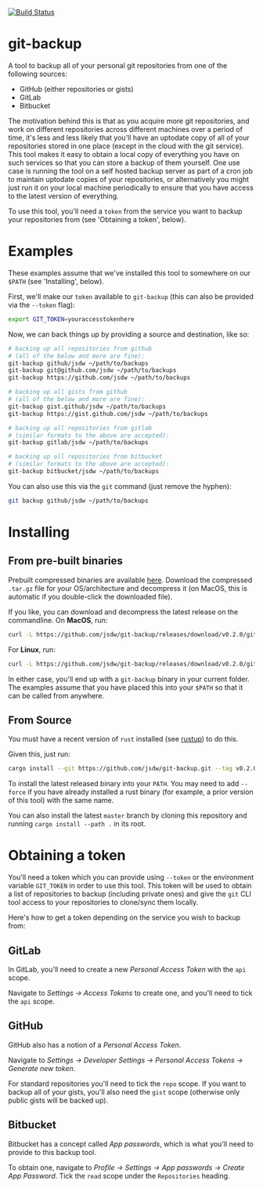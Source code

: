 [![Build Status](https://travis-ci.org/jsdw/git-backup.svg?branch=master)](https://travis-ci.org/jsdw/git-backup)

# git-backup

A tool to backup all of your personal git repositories from one of the following sources:

- GitHub (either repositories or gists)
- GitLab
- Bitbucket

The motivation behind this is that as you acquire more git repositories, and work on different repositories across different machines over a period of time, it's less and less likely that you'll have an uptodate copy of all of your repositories stored in one place (except in the cloud with the git service). This tool makes it easy to obtain a local copy of everything you have on such services so that you can store a backup of them yourself. One use case is running the tool on a self hosted backup server as part of a cron job to maintain uptodate copies of your repositories, or alternatively you might just run it on your local machine periodically to ensure that you have access to the latest version of everything.

To use this tool, you'll need a `token` from the service you want to backup your repositories from (see 'Obtaining a token', below).

# Examples

These examples assume that we've installed this tool to somewhere on our `$PATH` (see 'Installing', below).

First, we'll make our `token` available to `git-backup` (this can also be provided via the `--token` flag):

```sh
export GIT_TOKEN=youraccesstokenhere
```

Now, we can back things up by providing a source and destination, like so:

```sh
# backing up all repositories from github
# (all of the below and more are fine):
git-backup github/jsdw ~/path/to/backups
git-backup git@github.com/jsdw ~/path/to/backups
git-backup https://github.com/jsdw ~/path/to/backups

# backing up all gists from github
# (all of the below and more are fine):
git-backup gist.github/jsdw ~/path/to/backups
git-backup https://gist.github.com/jsdw ~/path/to/backups

# backing up all repositories from gitlab
# (similar formats to the above are accepted):
git-backup gitlab/jsdw ~/path/to/backups

# backing up all repositories from bitbucket
# (similar formats to the above are accepted):
git-backup bitbucket/jsdw ~/path/to/backups
```

You can also use this via the `git` command (just remove the hyphen):

```sh
git backup github/jsdw ~/path/to/backups
```

# Installing

## From pre-built binaries

Prebuilt compressed binaries are available [here](https://github.com/jsdw/git-backup/releases/latest). Download the compressed `.tar.gz` file for your OS/architecture and decompress it (on MacOS, this is automatic if you double-click the downloaded file).

If you like, you can download and decompress the latest release on the commandline. On **MacOS**, run:

```sh
curl -L https://github.com/jsdw/git-backup/releases/download/v0.2.0/git-backup-v0.2.0-x86_64-apple-darwin.tar.gz | tar -xz
```

For **Linux**, run:

```sh
curl -L https://github.com/jsdw/git-backup/releases/download/v0.2.0/git-backup-v0.2.0-x86_64-unknown-linux-musl.tar.gz | tar -xz
```

In either case, you'll end up with a `git-backup` binary in your current folder. The examples assume that you have placed this into your `$PATH` so that it can be called from anywhere.

## From Source

You must have a recent version of `rust` installed (see [rustup](https://rustup.rs/)) to do this.

Given this, just run:

```sh
cargo install --git https://github.com/jsdw/git-backup.git --tag v0.2.0
```

To install the latest released binary into your `PATH`. You may need to add `--force` if you have already installed a rust binary (for example, a prior version of this tool) with the same name.

You can also install the latest `master` branch by cloning this repository and running `cargo install --path .` in its root.

# Obtaining a token

You'll need a token which you can provide using `--token` or the environment variable `GIT_TOKEN` in order to use this tool. This token will be used to obtain a list of repositories to backup (including private ones) and give the `git` CLI tool access to your repositories to clone/sync them locally.

Here's how to get a token depending on the service you wish to backup from:

## GitLab

In GitLab, you'll need to create a new *Personal Access Token* with the `api` scope.

Navigate to *Settings -> Access Tokens* to create one, and you'll need to tick the `api` scope.

## GitHub

GitHub also has a notion of a *Personal Access Token*.

Navigate to *Settings -> Developer Settings -> Personal Access Tokens -> Generate new token*.

For standard repositories you'll need to tick the `repo` scope. If you want to backup all of your gists, you'll also need the `gist` scope (otherwise only public gists will be backed up).

## Bitbucket

Bitbucket has a concept called *App passwords*, which is what you'll need to provide to this backup tool.

To obtain one, navigate to *Profile -> Settings -> App passwords -> Create App Password*. Tick the `read` scope under the `Repositories` heading.
